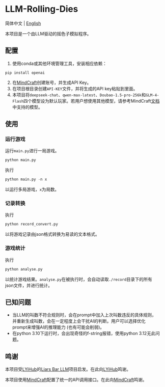 # LLM-Rolling-Dies
简体中文 | [English](./README-EN.md)

本项目是一个由LLM驱动的摇色子模拟程序。

## 配置

1. 使用conda或其他环境管理工具，安装相应依赖：
```
pip install openai
```

2. 在[MindCraft](https://www.mindcraft.com.cn/)创建账号，并生成API Key。
3. 在项目根目录创建`API-KEY`文件，并将生成的API key粘贴到里面。
4. 本项目将`deepseek-chat`、`qwen-max-latest`、`Doubao-1.5-pro-256k`和`GLM-4-Flash`四个模型设为默认玩家。若用户想使用其他模型，请参考MindCraft[文档](https://apifox.com/apidoc/shared-0fd7ea54-919e-4c93-b673-c60219bc82e0/api-199055738)中支持的模型。


## 使用
### 运行游戏
运行`main.py`进行一局游戏。
```sh
python main.py
```
执行
```python
python main.py -n x
```
以运行多局游戏，`x`为局数。

### 记录转换
执行
```python
python record_convert.py
```
以将游戏记录由json格式转换为易读的文本格式。

### 游戏统计
执行
```python
python analyse.py
```
以统计游戏结果。`analyse.py`在被执行时，会自动读取`./record`目录下的所有json文件，并进行统计。


## 已知问题
- 当LLM的叫数不符合规则时，会在prompt中加入上次叫数违反的具体规则，并重新生成叫数，会在一定程度上会干扰AI的判断。用户可以选择优化prompt来增强AI的推理能力 (也有可能会削弱)。
- 在python 3.10下运行时，会出现奇怪的f-string报错，使用python 3.12无此问题。

## 鸣谢

本项目受[LYiHub](https://github.com/LYiHub/)的[Liars Bar LLM](https://github.com/LYiHub/liars-bar-llm)项目启发。在此向[LYiHub](https://github.com/LYiHub/)鸣谢。

本项目使用[MindCraft](https://www.mindcraft.com.cn/)配置了统一的API调用接口。在此向[MindCraft](https://www.mindcraft.com.cn/)鸣谢。


